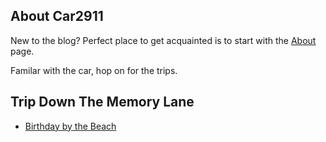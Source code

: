 ## About Car2911
New to the blog? Perfect place to get acquainted is to start with the [About](about) page.

Familar with the car, hop on for the trips.

## Trip Down The Memory Lane
- [Birthday by the Beach](bytb.md)